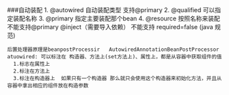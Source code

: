 ###自动装配
    1. @autowired 
        自动装配类型 支持@primary
    2. @qualified
        可以指定装配名称
    3. @primary 指定主要装配那个bean
    4. @resource 按照名称来装配 不能支持@primary @inject（需要导入依赖）  不能支持 required=false  (java 规范)
    
    后置处理器原理是beanpostProcessir   AutowiredAnnotationBeanPostProcessor
    atuowired: 可以标注在 构造器、方法上(set方法上)、属性上，都是从容器中获取组件的值
      1.标志在属性上
      2.标注在方法上
      3.标注在构造器上  如果只有一个构造器 那么就只会使用这个构造器来初始化方法，并且从容器中拿出相应的组件放在构造参数
  